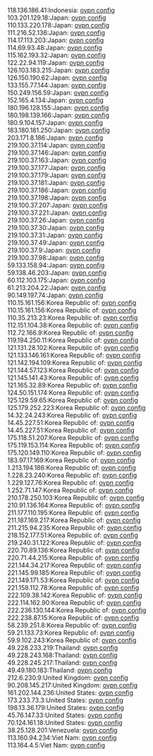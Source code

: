 118.136.186.41:Indonesia: [ovpn config](vpn/118_136_186_41.ovpn)  
103.201.129.18:Japan: [ovpn config](vpn/103_201_129_18.ovpn)  
110.133.220.178:Japan: [ovpn config](vpn/110_133_220_178.ovpn)  
111.216.52.136:Japan: [ovpn config](vpn/111_216_52_136.ovpn)  
114.17.113.203:Japan: [ovpn config](vpn/114_17_113_203.ovpn)  
114.69.93.48:Japan: [ovpn config](vpn/114_69_93_48.ovpn)  
115.162.193.32:Japan: [ovpn config](vpn/115_162_193_32.ovpn)  
122.22.94.119:Japan: [ovpn config](vpn/122_22_94_119.ovpn)  
126.103.183.215:Japan: [ovpn config](vpn/126_103_183_215.ovpn)  
126.150.190.62:Japan: [ovpn config](vpn/126_150_190_62.ovpn)  
133.155.77.144:Japan: [ovpn config](vpn/133_155_77_144.ovpn)  
150.249.156.59:Japan: [ovpn config](vpn/150_249_156_59.ovpn)  
152.165.4.134:Japan: [ovpn config](vpn/152_165_4_134.ovpn)  
180.196.128.155:Japan: [ovpn config](vpn/180_196_128_155.ovpn)  
180.198.139.166:Japan: [ovpn config](vpn/180_198_139_166.ovpn)  
180.9.104.157:Japan: [ovpn config](vpn/180_9_104_157.ovpn)  
183.180.181.250:Japan: [ovpn config](vpn/183_180_181_250.ovpn)  
203.171.8.186:Japan: [ovpn config](vpn/203_171_8_186.ovpn)  
219.100.37.114:Japan: [ovpn config](vpn/219_100_37_114.ovpn)  
219.100.37.146:Japan: [ovpn config](vpn/219_100_37_146.ovpn)  
219.100.37.163:Japan: [ovpn config](vpn/219_100_37_163.ovpn)  
219.100.37.177:Japan: [ovpn config](vpn/219_100_37_177.ovpn)  
219.100.37.179:Japan: [ovpn config](vpn/219_100_37_179.ovpn)  
219.100.37.181:Japan: [ovpn config](vpn/219_100_37_181.ovpn)  
219.100.37.186:Japan: [ovpn config](vpn/219_100_37_186.ovpn)  
219.100.37.198:Japan: [ovpn config](vpn/219_100_37_198.ovpn)  
219.100.37.207:Japan: [ovpn config](vpn/219_100_37_207.ovpn)  
219.100.37.221:Japan: [ovpn config](vpn/219_100_37_221.ovpn)  
219.100.37.26:Japan: [ovpn config](vpn/219_100_37_26.ovpn)  
219.100.37.30:Japan: [ovpn config](vpn/219_100_37_30.ovpn)  
219.100.37.31:Japan: [ovpn config](vpn/219_100_37_31.ovpn)  
219.100.37.49:Japan: [ovpn config](vpn/219_100_37_49.ovpn)  
219.100.37.9:Japan: [ovpn config](vpn/219_100_37_9.ovpn)  
219.100.37.98:Japan: [ovpn config](vpn/219_100_37_98.ovpn)  
59.133.158.94:Japan: [ovpn config](vpn/59_133_158_94.ovpn)  
59.138.46.203:Japan: [ovpn config](vpn/59_138_46_203.ovpn)  
60.112.103.175:Japan: [ovpn config](vpn/60_112_103_175.ovpn)  
61.213.204.22:Japan: [ovpn config](vpn/61_213_204_22.ovpn)  
90.149.197.74:Japan: [ovpn config](vpn/90_149_197_74.ovpn)  
110.15.161.156:Korea Republic of: [ovpn config](vpn/110_15_161_156.ovpn)  
110.15.161.156:Korea Republic of: [ovpn config](vpn/110_15_161_156.ovpn)  
110.35.213.23:Korea Republic of: [ovpn config](vpn/110_35_213_23.ovpn)  
112.151.104.38:Korea Republic of: [ovpn config](vpn/112_151_104_38.ovpn)  
112.72.166.9:Korea Republic of: [ovpn config](vpn/112_72_166_9.ovpn)  
119.194.250.11:Korea Republic of: [ovpn config](vpn/119_194_250_11.ovpn)  
121.131.28.102:Korea Republic of: [ovpn config](vpn/121_131_28_102.ovpn)  
121.133.146.161:Korea Republic of: [ovpn config](vpn/121_133_146_161.ovpn)  
121.142.194.109:Korea Republic of: [ovpn config](vpn/121_142_194_109.ovpn)  
121.144.57.123:Korea Republic of: [ovpn config](vpn/121_144_57_123.ovpn)  
121.145.141.43:Korea Republic of: [ovpn config](vpn/121_145_141_43.ovpn)  
121.165.32.89:Korea Republic of: [ovpn config](vpn/121_165_32_89.ovpn)  
124.50.151.174:Korea Republic of: [ovpn config](vpn/124_50_151_174.ovpn)  
125.129.59.65:Korea Republic of: [ovpn config](vpn/125_129_59_65.ovpn)  
125.179.252.223:Korea Republic of: [ovpn config](vpn/125_179_252_223.ovpn)  
14.32.24.243:Korea Republic of: [ovpn config](vpn/14_32_24_243.ovpn)  
14.45.227.51:Korea Republic of: [ovpn config](vpn/14_45_227_51.ovpn)  
14.45.227.51:Korea Republic of: [ovpn config](vpn/14_45_227_51.ovpn)  
175.118.51.207:Korea Republic of: [ovpn config](vpn/175_118_51_207.ovpn)  
175.119.153.114:Korea Republic of: [ovpn config](vpn/175_119_153_114.ovpn)  
175.120.149.110:Korea Republic of: [ovpn config](vpn/175_120_149_110.ovpn)  
183.97.17.169:Korea Republic of: [ovpn config](vpn/183_97_17_169.ovpn)  
1.213.194.186:Korea Republic of: [ovpn config](vpn/1_213_194_186.ovpn)  
1.228.23.240:Korea Republic of: [ovpn config](vpn/1_228_23_240.ovpn)  
1.229.127.76:Korea Republic of: [ovpn config](vpn/1_229_127_76.ovpn)  
1.252.71.147:Korea Republic of: [ovpn config](vpn/1_252_71_147.ovpn)  
210.178.250.103:Korea Republic of: [ovpn config](vpn/210_178_250_103.ovpn)  
210.91.136.164:Korea Republic of: [ovpn config](vpn/210_91_136_164.ovpn)  
211.177.110.195:Korea Republic of: [ovpn config](vpn/211_177_110_195.ovpn)  
211.187.169.217:Korea Republic of: [ovpn config](vpn/211_187_169_217.ovpn)  
211.215.94.235:Korea Republic of: [ovpn config](vpn/211_215_94_235.ovpn)  
218.152.177.51:Korea Republic of: [ovpn config](vpn/218_152_177_51.ovpn)  
219.240.31.122:Korea Republic of: [ovpn config](vpn/219_240_31_122.ovpn)  
220.70.89.136:Korea Republic of: [ovpn config](vpn/220_70_89_136.ovpn)  
220.71.44.215:Korea Republic of: [ovpn config](vpn/220_71_44_215.ovpn)  
221.144.34.217:Korea Republic of: [ovpn config](vpn/221_144_34_217.ovpn)  
221.145.99.185:Korea Republic of: [ovpn config](vpn/221_145_99_185.ovpn)  
221.149.171.53:Korea Republic of: [ovpn config](vpn/221_149_171_53.ovpn)  
221.158.112.78:Korea Republic of: [ovpn config](vpn/221_158_112_78.ovpn)  
222.109.38.142:Korea Republic of: [ovpn config](vpn/222_109_38_142.ovpn)  
222.114.162.90:Korea Republic of: [ovpn config](vpn/222_114_162_90.ovpn)  
222.236.130.144:Korea Republic of: [ovpn config](vpn/222_236_130_144.ovpn)  
222.238.87.15:Korea Republic of: [ovpn config](vpn/222_238_87_15.ovpn)  
58.239.251.8:Korea Republic of: [ovpn config](vpn/58_239_251_8.ovpn)  
59.21.133.73:Korea Republic of: [ovpn config](vpn/59_21_133_73.ovpn)  
59.9.102.243:Korea Republic of: [ovpn config](vpn/59_9_102_243.ovpn)  
49.228.233.219:Thailand: [ovpn config](vpn/49_228_233_219.ovpn)  
49.228.243.168:Thailand: [ovpn config](vpn/49_228_243_168.ovpn)  
49.228.245.217:Thailand: [ovpn config](vpn/49_228_245_217.ovpn)  
49.49.180.183:Thailand: [ovpn config](vpn/49_49_180_183.ovpn)  
212.6.230.9:United Kingdom: [ovpn config](vpn/212_6_230_9.ovpn)  
90.208.145.217:United Kingdom: [ovpn config](vpn/90_208_145_217.ovpn)  
161.202.144.236:United States: [ovpn config](vpn/161_202_144_236.ovpn)  
173.233.73.3:United States: [ovpn config](vpn/173_233_73_3.ovpn)  
198.13.36.179:United States: [ovpn config](vpn/198_13_36_179.ovpn)  
45.76.147.33:United States: [ovpn config](vpn/45_76_147_33.ovpn)  
70.124.161.18:United States: [ovpn config](vpn/70_124_161_18.ovpn)  
38.25.128.201:Venezuela: [ovpn config](vpn/38_25_128_201.ovpn)  
113.160.94.234:Viet Nam: [ovpn config](vpn/113_160_94_234.ovpn)  
113.164.4.5:Viet Nam: [ovpn config](vpn/113_164_4_5.ovpn)  
